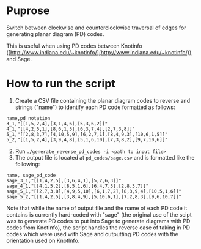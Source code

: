 # Puprose
Switch between clockwise and counterclockwise traversal of edges for generating planar diagram (PD) codes.

This is useful when using PD codes between Knotinfo ([http://www.indiana.edu/~knotinfo/](http://www.indiana.edu/~knotinfo/)) and Sage.

# How to run the script
1. Create a CSV file containing the planar diagram codes to reverse and strings ("name") to identify each PD code formatted as follows:
```
name,pd_notation
3_1,"[[1,5,2,4],[3,1,4,6],[5,3,6,2]]"
4_1,"[[4,2,5,1],[8,6,1,5],[6,3,7,4],[2,7,3,8]]"
5_1,"[[2,8,3,7],[4,10,5,9],[6,2,7,1],[8,4,9,3],[10,6,1,5]]"
5_2,"[[1,5,2,4],[3,9,4,8],[5,1,6,10],[7,3,8,2],[9,7,10,6]]"
```
2. Run `./generate_reverse_pd_codes -i <path to input file>`
3. The output file is located at `pd_codes/sage.csv` and is formatted like the following:
```
name, sage_pd_code
sage_3_1,"[[1,4,2,5],[3,6,4,1],[5,2,6,3]]"
sage_4_1,"[[4,1,5,2],[8,5,1,6],[6,4,7,3],[2,8,3,7]]"
sage_5_1,"[[2,7,3,8],[4,9,5,10],[6,1,7,2],[8,3,9,4],[10,5,1,6]]"
sage_5_2,"[[1,4,2,5],[3,8,4,9],[5,10,6,1],[7,2,8,3],[9,6,10,7]]"
```

Note that while the name of output file and the name of each PD code it contains is currently hard-coded with "sage" (the original use of the scipt was to generate PD codes to put into Sage to generate diagrams with PD codes from KnotInfo), the script handles the reverse case of taking in PD codes which were used with Sage and outputting PD codes with the orientation used on KnotInfo.

